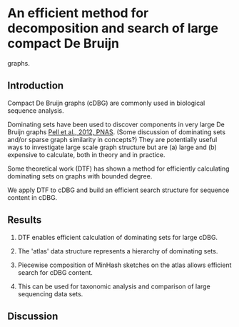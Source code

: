 # An efficient method for decomposition and search of large compact De Bruijn
graphs.

## Introduction

Compact De Bruijn graphs (cDBG) are commonly used in biological sequence
analysis.

Dominating sets have been used to discover components in very large De
Bruijn graphs [Pell et al., 2012, PNAS](http://www.pnas.org/content/109/33/13272.abstract).  (Some discussion of
dominating sets and/or sparse graph similarity in concepts?)  They are
potentially useful ways to investigate large scale graph structure but
are (a) large and (b) expensive to calculate, both in theory and in
practice.

Some theoretical work (DTF) has shown a method for efficiently
calculating dominating sets on graphs with bounded degree.

We apply DTF to cDBG and build an efficient search structure for
sequence content in cDBG.

## Results

1. DTF enables efficient calculation of dominating sets for large cDBG.

2. The 'atlas' data structure represents a hierarchy of dominating sets.

3. Piecewise composition of MinHash sketches on the atlas allows efficient
   search for cDBG content.
   
4. This can be used for taxonomic analysis and comparison of large
   sequencing data sets.

## Discussion

